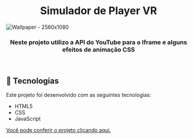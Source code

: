 <h1 align="center"> Simulador de Player VR </h1>

![Wallpaper - 2560x1080](https://i.ibb.co/pXSSbWL/Captura-de-Tela-258.png)

<h3 align="center">Neste projeto utilizo a API do YouTube para o Iframe e alguns efeitos de animação CSS</h3>
<br/>

## 🚀 Tecnologias

Este projeto foi desenvolvido com as seguintes tecnologias:

- HTML5
- CSS
- JavaScript

[Você pode conferir o projeto clicando aqui.](https://vr-player-simulator.vercel.app/)

